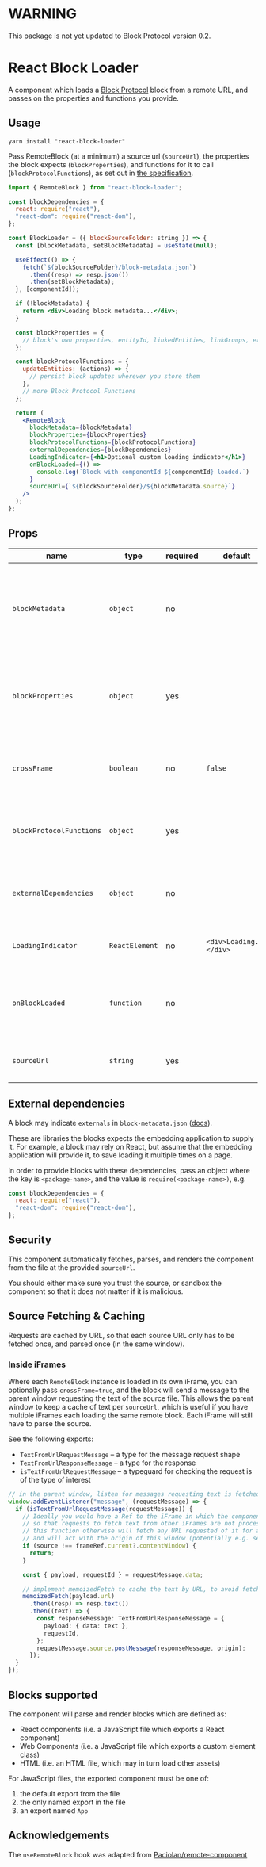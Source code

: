 # WARNING

This package is not yet updated to Block Protocol version 0.2.

# React Block Loader

A component which loads a [Block Protocol](https://blockprotocol.org) block from a remote URL, and passes on the properties and functions you provide.

## Usage

`yarn install "react-block-loader"`

Pass RemoteBlock (at a minimum) a source url (`sourceUrl`), the properties the block expects (`blockProperties`),
and functions for it to call (`blockProtocolFunctions`), as set out in [the specification](https://blockprotocol.org/spec).

```jsx
import { RemoteBlock } from "react-block-loader";

const blockDependencies = {
  react: require("react"),
  "react-dom": require("react-dom"),
};

const BlockLoader = ({ blockSourceFolder: string }) => {
  const [blockMetadata, setBlockMetadata] = useState(null);

  useEffect(() => {
    fetch(`${blockSourceFolder}/block-metadata.json`)
      .then((resp) => resp.json())
      .then(setBlockMetadata);
  }, [componentId]);

  if (!blockMetadata) {
    return <div>Loading block metadata...</div>;
  }

  const blockProperties = {
    // block's own properties, entityId, linkedEntities, linkGroups, etc
  };

  const blockProtocolFunctions = {
    updateEntities: (actions) => {
      // persist block updates wherever you store them
    },
    // more Block Protocol Functions
  };

  return (
    <RemoteBlock
      blockMetadata={blockMetadata}
      blockProperties={blockProperties}
      blockProtocolFunctions={blockProtocolFunctions}
      externalDependencies={blockDependencies}
      LoadingIndicator={<h1>Optional custom loading indicator</h1>}
      onBlockLoaded={() =>
        console.log(`Block with componentId ${componentId} loaded.`)
      }
      sourceUrl={`${blockSourceFolder}/${blockMetadata.source}`}
    />
  );
};
```

## Props

| name                     | type           | required | default                 | description                                                                                                                                  |
| ------------------------ | -------------- | -------- | ----------------------- | -------------------------------------------------------------------------------------------------------------------------------------------- |
| `blockMetadata`          | `object`       | no       |                         | the block's [block-metadata.json](https://blockprotocol.org/spec/block-types). Will be used to determine Web Component tag names (TBD soon). |
| `blockProperties`        | `object`       | yes      |                         | the block's own properties, and BP-specified properties (e.g. entityId, linkGroups)                                                          |
| `crossFrame`             | `boolean`      | no       | `false`                 | whether this block should make requests to [the parent window](#inside-iframes) for block source                                             |
| `blockProtocolFunctions` | `object`       | yes      |                         | the [functions provided to blocks](https://blockprotocol.org/spec/block-types#entity-functions) for reading and editing entity and link data |
| `externalDependencies`   | `object`       | no       |                         | [libraries](#external-dependencies) which the block depends on but does not include in its package                                           |
| `LoadingIndicator`       | `ReactElement` | no       | `<div>Loading...</div>` | an element to display while the block is loading                                                                                             |
| `onBlockLoaded`          | `function`     | no       |                         | a callback, called when the block has been successfully parsed and loaded                                                                    |
| `sourceUrl`              | `string`       | yes      |                         | the URL to the entry source file for the block                                                                                               |

## External dependencies

A block may indicate `externals` in `block-metadata.json` ([docs](https://blockprotocol.org/spec/block-types)).

These are libraries the blocks expects the embedding application to supply it.
For example, a block may rely on React, but assume that the embedding application will provide it, to save loading it multiple times on a page.

In order to provide blocks with these dependencies, pass an object where the key is `<package-name>`,
and the value is `require(<package-name>)`, e.g.

```javascript
const blockDependencies = {
  react: require("react"),
  "react-dom": require("react-dom"),
};
```

## Security

This component automatically fetches, parses, and renders the component from the file at the provided `sourceUrl`.

You should either make sure you trust the source, or sandbox the component so that it does not matter if it is malicious.

## Source Fetching & Caching

Requests are cached by URL, so that each source URL only has to be fetched once, and parsed once (in the same window).

### Inside iFrames

Where each `RemoteBlock` instance is loaded in its own iFrame, you can optionally pass `crossFrame=true`,
and the block will send a message to the parent window requesting the text of the source file.
This allows the parent window to keep a cache of text per `sourceUrl`, which is useful if you have multiple
iFrames each loading the same remote block. Each iFrame will still have to parse the source.

See the following exports:

- `TextFromUrlRequestMessage` – a type for the message request shape
- `TextFromUrlResponseMessage` – a type for the response
- `isTextFromUrlRequestMessage` – a typeguard for checking the request is of the type of interest

```typescript
// in the parent window, listen for messages requesting text is fetched from a url
window.addEventListener("message", (requestMessage) => {
  if (isTextFromUrlRequestMessage(requestMessage)) {
    // Ideally you would have a Ref to the iFrame in which the component loads,
    // so that requests to fetch text from other iFrames are not processed.
    // this function otherwise will fetch any URL requested of it for any iFrame sending the correct message,
    // and will act with the origin of this window (potentially e.g. sending cookies when fetching the URL)
    if (source !== frameRef.current?.contentWindow) {
      return;
    }

    const { payload, requestId } = requestMessage.data;

    // implement memoizedFetch to cache the text by URL, to avoid fetching it for multiple blocks
    memoizedFetch(payload.url)
      .then((resp) => resp.text())
      .then((text) => {
        const responseMessage: TextFromUrlResponseMessage = {
          payload: { data: text },
          requestId,
        };
        requestMessage.source.postMessage(responseMessage, origin);
      });
  }
});
```

## Blocks supported

The component will parse and render blocks which are defined as:

- React components (i.e. a JavaScript file which exports a React component)
- Web Components (i.e. a JavaScript file which exports a custom element class)
- HTML (i.e. an HTML file, which may in turn load other assets)

For JavaScript files, the exported component must be one of:

1.  the default export from the file
1.  the only named export in the file
1.  an export named `App`

## Acknowledgements

The `useRemoteBlock` hook was adapted from [Paciolan/remote-component](https://github.com/Paciolan/remote-component)

